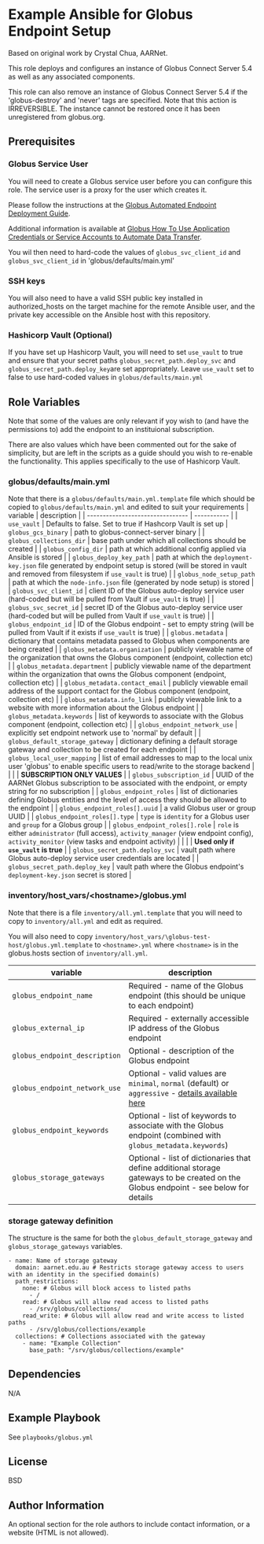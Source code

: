 Example Ansible for Globus Endpoint Setup
=========
Based on original work by Crystal Chua, AARNet.

This role deploys and configures an instance of Globus Connect Server 5.4 as well as any associated components.

This role can also remove an instance of Globus Connect Server 5.4 if the 'globus-destroy' and 'never' tags are specified.
Note that this action is IRREVERSIBLE. The instance cannot be restored once it has been unregistered from globus.org.

Prerequisites
------------

### Globus Service User
You will need to create a Globus service user before you can configure this role. The service user is a proxy for the user which creates it.

Please follow the instructions at the [Globus Automated Endpoint Deployment Guide](https://docs.globus.org/globus-connect-server/v5.4/automated-deployment/#register_for_service_credentials).

Additional information is available at [Globus How To Use Application Credentials or Service Accounts to Automate Data Transfer](https://docs.globus.org/guides/recipes/automate-with-service-account/).

You wil then need to hard-code the values of `globus_svc_client_id` and `globus_svc_client_id` in 'globus/defaults/main.yml'

### SSH keys
You will also need to have a valid SSH public key installed in authorized_hosts on the target machine for the remote Ansible user, and the private key accessible on the Ansible host with this repository.

### Hashicorp Vault (Optional)
If you have set up Hashicorp Vault, you will need to set `use_vault` to true and ensure that your secret paths `globus_secret_path.deploy_svc` and `globus_secret_path.deploy_key`are set appropriately. Leave `use_vault` set to false to use hard-coded values in `globus/defaults/main.yml` 

Role Variables
--------------
Note that some of the values are only relevant if yoy wish to (and have the permissions to) add the endpoint to an instituional subscription.

There are also values which have been commented out for the sake of simplicity, but are left in the scripts as a guide should you wish to re-enable the functionality. This applies specifically to the use of Hashicorp Vault.

### globus/defaults/main.yml
Note that there is a `globus/defaults/main.yml.template` file which should be copied to `globus/defaults/main.yml` and edited to suit your requirements
| variable                         | description |
| -------------------------------- | ----------- |
| `use_vault`                      | Defaults to false. Set to true if Hashcorp Vault is set up
| `globus_gcs_binary`              | path to globus-connect-server binary |
| `globus_collections_dir`         | base path under which all collections should be created |
| `globus_config_dir`              | path at which additional config applied via Ansible is stored |
| `globus_deploy_key_path`         | path at which the `deployment-key.json` file generated by endpoint setup is stored (will be stored in vault and removed from filesystem if `use_vault` is true) |
| `globus_node_setup_path`         | path at which the `node-info.json` file (generated by node setup) is stored |
| `globus_svc_client_id`           | client ID of the Globus auto-deploy service user (hard-coded but will be pulled from Vault if `use_vault` is true) |
| `globus_svc_secret_id`           | secret ID of the Globus auto-deploy service user (hard-coded but will be pulled from Vault if `use_vault` is true) |
| `globus_endpoint_id`             | ID of the Globus endpoint - set to empty string (will be pulled from Vault if it exists if `use_vault` is true) |
| `globus.metadata`                | dictionary that contains metadata passed to Globus when components are being created |
| `globus_metadata.organization`   | publicly viewable name of the organization that owns the Globus component (endpoint, collection etc) |
| `globus_metadata.department`     | publicly viewable name of the department within the organization that owns the Globus component (endpoint, collection etc) |
| `globus_metadata.contact_email`  | publicly viewable email address of the support contact for the Globus component (endpoint, collection etc) |
| `globus_metadata.info_link`      | publicly viewable link to a website with more information about the Globus endpoint |
| `globus_metadata.keywords`       | list of keywords to associate with the Globus component (endpoint, collection etc) |
| `globus_endpoint_network_use`    | explicitly set endpoint network use to 'normal' by default |
| `globus_default_storage_gateway` | dictionary defining a default storage gateway and collection to be created for each endpoint |
| `globus_local_user_mapping`      | list of email addresses to map to the local unix user 'globus' to enable specific users to read/write to the storage backend |
|                                  |
| __SUBSCRIPTION ONLY VALUES__     |
| `globus_subscription_id`         | UUID of the AARNet Globus subscription to be associated with the endpoint, or empty string for no subscription |
| `globus_endpoint_roles`          | list of dictionaries defining Globus entities and the level of access they should be allowed to the endpoint |
| `globus_endpoint_roles[].uuid`   | a valid Globus user or group UUID |
| `globus_endpoint_roles[].type`   | `type` is `identity` for a Globus user and `group` for a Globus group |
| `globus_endpoint_roles[].role`   | `role` is either `administrator` (full access), `activity_manager` (view endpoint config), `activity_monitor` (view tasks and endpoint activity) |
|                                  |
| __Used only if `use_vault` is true__ |
| `globus_secret_path.deploy_svc`  | vault path where Globus auto-deploy service user credentials are located |
| `globus_secret_path.deploy_key`  | vault path where the Globus endpoint's `deployment-key.json` secret is stored |

### inventory/host_vars/\<hostname\>/globus.yml
Note that there is a file `inventory/all.yml.template` that you will need to copy to `inventory/all.yml` and edit as required.

You will also need to copy `inventory/host_vars/\globus-test-host/globus.yml.template` to `<hostname>.yml` where `<hostname>` is in the globus.hosts section of `inventory/all.yml`.

| variable                         | description |
| -------------------------------- | ----------- |
| `globus_endpoint_name`           | Required - name of the Globus endpoint (this should be unique to each endpoint) |
| `globus_external_ip`             | Required - externally accessible IP address of the Globus endpoint |
| `globus_endpoint_description`    | Optional - description of the Globus endpoint |
| `globus_endpoint_network_use`    | Optional - valid values are `minimal`, `normal` (default) or `aggressive` - [details available here](https://docs.globus.org/globus-connect-server/v5.4/index.html#setting_endpoint_network_use_options) |
| `globus_endpoint_keywords`       | Optional - list of keywords to associate with the Globus endpoint (combined with `globus_metadata.keywords`) |
| `globus_storage_gateways`        | Optional - list of dictionaries that define additional storage gateways to be created on the Globus endpoint - see below for details |

### storage gateway definition
The structure is the same for both the `globus_default_storage_gateway` and `globus_storage_gateways` variables.
```
- name: Name of storage gateway
  domain: aarnet.edu.au # Restricts storage gateway access to users with an identity in the specified domain(s)
  path_restrictions:
    none: # Globus will block access to listed paths
      - /
    read: # Globus will allow read access to listed paths
      - /srv/globus/collections/
    read_write: # Globus will allow read and write access to listed paths
      - /srv/globus/collections/example
  collections: # Collections associated with the gateway
    - name: "Example Collection"
      base_path: "/srv/globus/collections/example"
```

Dependencies
------------

N/A

Example Playbook
----------------

See `playbooks/globus.yml`

License
-------

BSD

Author Information
------------------

An optional section for the role authors to include contact information, or a website (HTML is not allowed).
